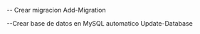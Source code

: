 -- Crear migracion
Add-Migration <nombre-de-la-migracion>

--Crear base de datos en MySQL automatico
Update-Database

